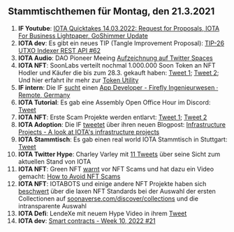 ## Stammtischthemen für Montag, den 21.3.2021

1. **IF Youtube**: [IOTA Quicktakes 14.03.2022: Request for Proposals, IOTA For Business Lightpaper, GoShimmer Update](https://www.youtube.com/watch?v=GFD4_rICtAU)
2. **IOTA dev**: Es gibt ein neues TIP (Tangle Improvement Proposal): [TIP-26 UTXO Indexer REST API #62](https://github.com/iotaledger/tips/pull/62)
3. **IOTA Audio**: DAO Pioneer Meeing [Aufzeichnung auf Twitter Spaces](https://twitter.com/PhyloIota/status/1503556115107254272?t=gwY0j5luzjX7BpqwYpXi6w&s=19)
4. **IOTA NFT**: SoonLabs verteilt nochmal 1.000.000 Soon Token an NFT Hodler und Käufer die bis zum 28.3. gekauft haben: [Tweet 1](https://twitter.com/soon_labs/status/1503463100019736577?s=20&t=Vu5OpYRDRj2z5f2RVI7Iog); [Tweet 2](https://twitter.com/soon_labs/status/1503636460716453891?s=20&t=Vu5OpYRDRj2z5f2RVI7Iog); Und hier erfahrt ihr mehr zur [Token Utility](https://docs.soonaverse.com/en/tokenomics/token-utility)
5. **IF intern**: Die IF [sucht](https://twitter.com/iota/status/1503431021076926475?s=20&t=Vu5OpYRDRj2z5f2RVI7Iog) einen [App Developer - Firefly Ingenieurwesen · Remote, Germany](https://iota.bamboohr.com/jobs/view.php?id=152&source=bamboohr)
6. **IOTA Tutorial**: Es gab eine Assembly Open Office Hour im Discord: [Tweet](https://twitter.com/assembly_net/status/1503370500017467393?s=20&t=w8p9XIX7vy_SH4j9sXCDkw)
7. **IOTA NFT**: Erste Scam Projekte werden entlarvt: [Tweet 1](https://twitter.com/pxdg3/status/1503735896457293824?s=20&t=w8p9XIX7vy_SH4j9sXCDkw); [Tweet 2](https://twitter.com/NWiOta/status/1503858295991410690?s=20&t=VuyvqLxD0addEOHr4SSxWg)
8. **IOTA Adoption**: Die IF [tweetet](https://twitter.com/iota/status/1503732872032800771?s=20&t=CmO2Rl6i7UK6YV_s9Ub9uw) über ihren neuen Blogpost: [Infrastructure Projects - A look at IOTA's infrastructure projects](https://blog.iota.org/infrastructure-projects-update/)
9. **IOTA Stammtisch**: Es gab einen real world IOTA Stammtisch in Stuttgart: [Tweet](https://twitter.com/IotaStuttgart/status/1503988923164413953?s=20&t=VuyvqLxD0addEOHr4SSxWg)
10. **IOTA Twitter Hype**: Charley Varley mit [11 Tweets](https://twitter.com/c_varley/status/1503917664732913667?s=20&t=VuyvqLxD0addEOHr4SSxWg) über seine Sicht zum aktuellen Stand von IOTA
11. **IOTA NFT**: Green NFT [warnt](https://twitter.com/Green_NFTs/status/1503893039122685955?s=20&t=VuyvqLxD0addEOHr4SSxWg) vor NFT Scams und hat dazu ein Video gemacht: [How to Avoid NFT Scams](https://www.youtube.com/watch?v=Q9g5OyPrr6w)
12. **IOTA NFT**: IOTABOTS und einige andere NFT Projekte haben sich [beschwert](https://twitter.com/iotabots/status/1503908691111780352?s=20&t=VuyvqLxD0addEOHr4SSxWg) über die laxen NFT Standards bei der Auswahl der ersten Collectionen auf [soonaverse.com/discover/collections](https://soonaverse.com/discover/collections) und die intransparente Auswahl
13. **IOTA Defi**: LendeXe mit neuem Hype Video in ihrem [Tweet](https://twitter.com/LendeXeFinance/status/1503830309304995841?s=20&t=VuyvqLxD0addEOHr4SSxWg)
14. **IOTA dev**: [Smart contracts - Week 10, 2022 #21](https://github.com/iotaledger/engineering-updates/discussions/21)
